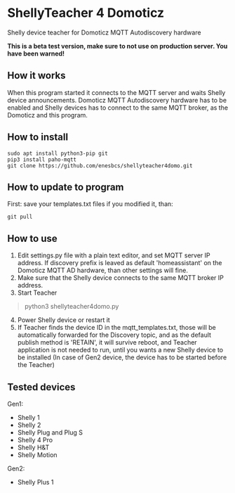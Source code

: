 # ShellyTeacher 4 Domoticz
Shelly device teacher for Domoticz MQTT Autodiscovery hardware

**This is a beta test version, make sure to not use on production server. You have been warned!**

## How it works
When this program started it connects to the MQTT server and waits Shelly device announcements.
Domoticz MQTT Autodiscovery hardware has to be enabled and Shelly devices has to connect to the same MQTT broker,
as the Domoticz and this program.

## How to install

```
sudo apt install python3-pip git
pip3 install paho-mqtt
git clone https://github.com/enesbcs/shellyteacher4domo.git
```

## How to update to program
First: save your templates.txt files if you modified it, than:
```
git pull
```

## How to use

1. Edit settings.py file with a plain text editor, and set MQTT server IP address. If discovery prefix is leaved as default 'homeassistant' on the Domoticz MQTT AD hardware, than other settings will fine.
2. Make sure that the Shelly device connects to the same MQTT broker IP address.
3. Start Teacher
> python3 shellyteacher4domo.py
4. Power Shelly device or restart it
5. If Teacher finds the device ID in the mqtt_templates.txt, those will be automatically forwarded for the Discovery topic, and as the default publish method is 'RETAIN', it will survive reboot, and Teacher application is not needed to run, until you wants a new Shelly device to be installed
(In case of Gen2 device, the device has to be started before the Teacher)

## Tested devices
Gen1:
- Shelly 1
- Shelly 2
- Shelly Plug and Plug S
- Shelly 4 Pro
- Shelly H&T
- Shelly Motion

Gen2:
- Shelly Plus 1
